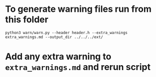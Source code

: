 # To generate warning files run from this folder
```python3 warn/warn.py --header header.h --extra_warnings extra_warnings.md --output_dir ../../../ext/```

# Add any extra warning to `extra_warnings.md` and rerun script
